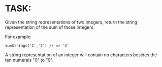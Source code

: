 # TASK:

Given the string representations of two integers, return the string representation of the sum of those integers.

For example:
```
sumStrings('1','2') // => '3'
```
A string representation of an integer will contain no characters besides the ten numerals "0" to "9".